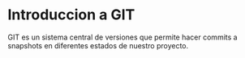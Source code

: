 # Introduccion a GIT
GIT es un sistema central de versiones que permite hacer commits a snapshots en diferentes estados de nuestro proyecto.
